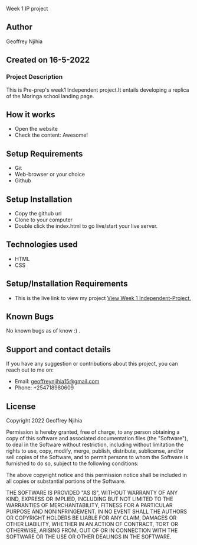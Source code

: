 Week 1 IP project

## Author
Geoffrey Njihia 

## Created on 16-5-2022

### Project Description
This is Pre-prep's week1 Independent project.It entails developing a replica of the Moringa school landing page.
## How it works
* Open the website
* Check the content: Awesome!

## Setup Requirements
* Git
* Web-browser or your choice
* Github

## Setup Installation
* Copy the github url
* Clone to your computer
* Double click the index.html to go live/start your live server.

## Technologies used
* HTML
* CSS

## Setup/Installation Requirements
* This is the live link to view my project <a href="https://developergeoff98.github.io/moringa-school-landing-page/">View Week 1 Independent-Project.</a>

## Known Bugs
No known bugs as of know :) .

## Support and contact details
If you have any suggestion or contributions about this project, you can reach out to me on:
* Email: geoffreynjihia15@gmail.com
* Phone: +254718980609

## License
Copyright 2022 Geoffrey Njihia

Permission is hereby granted, free of charge, to any person obtaining a copy of this software and associated documentation files (the "Software"), to deal in the Software without restriction, including without limitation the rights to use, copy, modify, merge, publish, distribute, sublicense, and/or sell copies of the Software, and to permit persons to whom the Software is furnished to do so, subject to the following conditions:

The above copyright notice and this permission notice shall be included in all copies or substantial portions of the Software.

THE SOFTWARE IS PROVIDED "AS IS", WITHOUT WARRANTY OF ANY KIND, EXPRESS OR IMPLIED, INCLUDING BUT NOT LIMITED TO THE WARRANTIES OF MERCHANTABILITY, FITNESS FOR A PARTICULAR PURPOSE AND NONINFRINGEMENT. IN NO EVENT SHALL THE AUTHORS OR COPYRIGHT HOLDERS BE LIABLE FOR ANY CLAIM, DAMAGES OR OTHER LIABILITY, WHETHER IN AN ACTION OF CONTRACT, TORT OR OTHERWISE, ARISING FROM, OUT OF OR IN CONNECTION WITH THE SOFTWARE OR THE USE OR OTHER DEALINGS IN THE SOFTWARE.